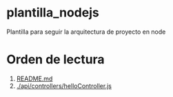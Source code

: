 # plantilla_nodejs
Plantilla para seguir la arquitectura de proyecto en node

# Orden de lectura
1. [README.md](README.md)
2. [./api/controllers/helloController.js](./api/controllers/helloController.js)